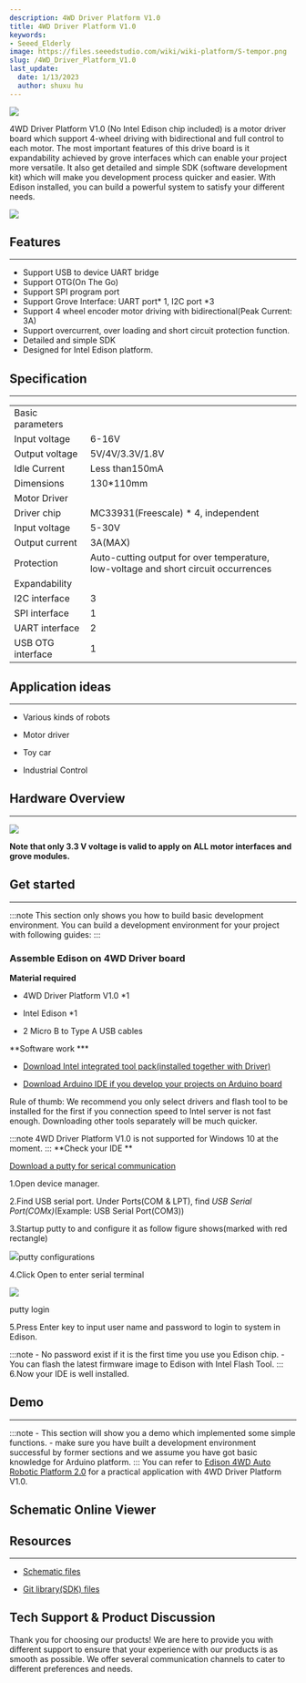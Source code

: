 ```yaml
---
description: 4WD Driver Platform V1.0
title: 4WD Driver Platform V1.0
keywords:
- Seeed_Elderly
image: https://files.seeedstudio.com/wiki/wiki-platform/S-tempor.png
slug: /4WD_Driver_Platform_V1.0
last_update:
  date: 1/13/2023
  author: shuxu hu
---
```


![](https://files.seeedstudio.com/wiki/4WD_Driver_Platform_V1.0/img/4WD_Driver_Platform_V1.0_1200.jpg)

4WD Driver Platform V1.0 (No Intel Edison chip included) is a motor driver board which support 4-wheel driving with bidirectional and full control to each motor. The most important features of this drive board is it expandability achieved by grove interfaces which can enable your project more versatile. It also get detailed and simple SDK (software development kit) which will make you development process quicker and easier. With Edison installed, you can build a powerful system to satisfy your different needs.

[![](https://files.seeedstudio.com/wiki/Seeed-WiKi/docs/images/300px-Get_One_Now_Banner-ragular.png)](https://www.seeedstudio.com/4WD-Driver-Platform-V1.0-p-2536.html)

##  Features
---
*   Support USB to device UART bridge
*   Support OTG(On The Go)
*   Support SPI program port
*   Support Grove Interface: UART port* 1, I2C port *3
*   Support 4 wheel encoder motor driving with bidirectional(Peak Current: 3A)
*   Support overcurrent, over loading and short circuit protection function.
*   Detailed and simple SDK
*   Designed for Intel Edison platform.


##  Specification
---

<table>
  <tbody><tr>
      <td> Basic parameters
      </td></tr>
    <tr>
      <td> Input voltage </td>
      <td> 6-16V
      </td></tr>
    <tr>
      <td> Output voltage </td>
      <td> 5V/4V/3.3V/1.8V
      </td></tr>
    <tr>
      <td> Idle Current </td>
      <td> Less than150mA
      </td></tr>
    <tr>
      <td> Dimensions </td>
      <td> 130*110mm
      </td></tr>
    <tr>
      <td> Motor Driver
      </td></tr>
    <tr>
      <td> Driver chip </td>
      <td> MC33931(Freescale) * 4, independent
      </td></tr>
    <tr>
      <td> Input voltage </td>
      <td> 5-30V
      </td></tr>
    <tr>
      <td> Output current</td>
      <td> 3A(MAX)
      </td></tr>
    <tr>
      <td> Protection</td>
      <td> Auto-cutting output for over temperature, low-voltage and short circuit occurrences
      </td></tr>
    <tr>
      <td> Expandability
      </td></tr>
    <tr>
      <td>I2C interface </td>
      <td> 3
      </td></tr>
    <tr>
      <td>SPI interface </td>
      <td> 1
      </td></tr>
    <tr>
      <td> UART interface </td>
      <td> 2
      </td></tr>
    <tr>
      <td> USB OTG interface </td>
      <td> 1
      </td></tr></tbody></table>


##  Application ideas
---

*   Various kinds of robots

*   Motor driver

*   Toy car

*   Industrial Control

##  Hardware Overview
---

![](https://files.seeedstudio.com/wiki/4WD_Driver_Platform_V1.0/img/4WD_Driver_Platform_V1.0_3400_Modules.jpg)

**Note that only 3.3 V voltage is valid to apply on ALL motor interfaces and grove modules.**

##  Get started
---


:::note
    This section only shows you how to build basic development environment.
You can build a development environment for your project with following guides:
:::
###  Assemble Edison on 4WD Driver board

**Material required**
- 4WD Driver Platform V1.0 *1

- Intel Edison *1

- 2 Micro B to Type A USB cables

**Software work ***


*   [Download Intel integrated tool pack(installed together with Driver)](http://downloadmirror.intel.com/25028/eng/iotdk_win_installer.exe)

*   [Download Arduino IDE if you develop your projects on Arduino board](http://downloads.arduino.cc/arduino-1.6.5-r5-windows.exe)

Rule of thumb: We recommend you only select drivers and flash tool to be installed for the first if you connection speed to Intel server is not fast enough. Downloading other tools separately will be much quicker.

:::note
    4WD Driver Platform V1.0 is not supported for Windows 10 at the moment.
:::
**Check your IDE **

[Download a putty for serical communication](http://www.chiark.greenend.org.uk/~sgtatham/putty/download.html)


1.Open device manager.

2.Find USB serial port. Under Ports(COM &amp; LPT), find _USB Serial Port(COMx)_(Example: USB Serial Port(COM3))

3.Startup putty to and configure it as follow figure shows(marked with red rectangle)

![](https://files.seeedstudio.com/wiki/4WD_Driver_Platform_V1.0/img/Putty_config.jpg)putty configurations

4.Click Open to enter serial terminal

![](https://files.seeedstudio.com/wiki/4WD_Driver_Platform_V1.0/img/Putty_login.png)

putty login


5.Press Enter key to input user name and password to login to system in Edison.


:::note
    - No password exist if it is the first time you use you Edison chip.
    -  You can flash the latest firmware image to Edison with Intel Flash Tool.
:::
6.Now your IDE is well installed.


##  Demo
---
:::note
    - This section will show you a demo which implemented some simple functions.
    - make sure you have built a development environment successful by former sections and we assume you have got basic knowledge for Arduino platform.
:::
You can refer to [Edison 4WD Auto Robotic Platform 2.0](https://wiki.seeedstudio.com/Edison_4WD_Auto_Robotic_Platform_2.0/) for a practical application with 4WD Driver Platform V1.0.

## Schematic Online Viewer

<div className="altium-ecad-viewer" data-project-src="https://files.seeedstudio.com/wiki/4WD_Driver_Platform_V1.0/res/4WD_Auto_Robotic_Platform_V1.0_SCHAndPCB.zip" style={{borderRadius: '0px 0px 4px 4px', height: 500, borderStyle: 'solid', borderWidth: 1, borderColor: 'rgb(241, 241, 241)', overflow: 'hidden', maxWidth: 1280, maxHeight: 700, boxSizing: 'border-box'}}>
</div>



##  Resources
---
*   [Schematic files](https://files.seeedstudio.com/wiki/4WD_Driver_Platform_V1.0/res/4WD_Auto_Robotic_Platform_V1.0_SCHAndPCB.zip)

*   [Git library(SDK) files](https://github.com/Pillar1989/webrobot/blob/master/motor.py)

## Tech Support & Product Discussion

Thank you for choosing our products! We are here to provide you with different support to ensure that your experience with our products is as smooth as possible. We offer several communication channels to cater to different preferences and needs.

<div class="button_tech_support_container">
<a href="https://forum.seeedstudio.com/" class="button_forum"></a> 
<a href="https://www.seeedstudio.com/contacts" class="button_email"></a>
</div>

<div class="button_tech_support_container">
<a href="https://discord.gg/eWkprNDMU7" class="button_discord"></a> 
<a href="https://github.com/Seeed-Studio/wiki-documents/discussions/69" class="button_discussion"></a>
</div>

